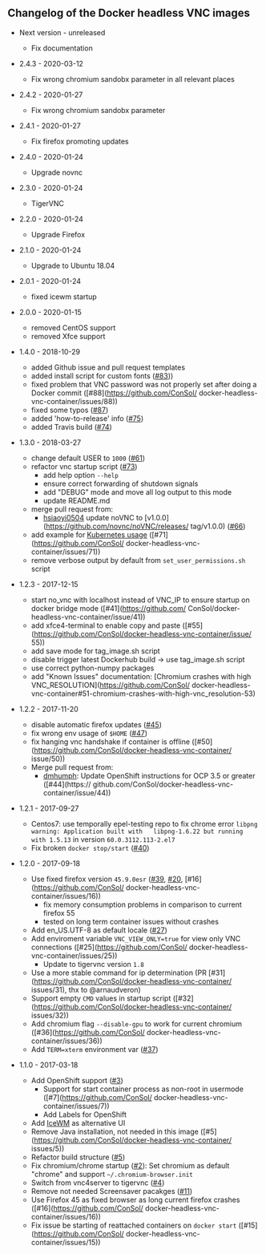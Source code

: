 ## Changelog of the Docker headless VNC images

* Next version - unreleased
  * Fix documentation

* 2.4.3 - 2020-03-12
  * Fix wrong chromium sandobx parameter in all relevant places

* 2.4.2 - 2020-01-27
  * Fix wrong chromium sandobx parameter

* 2.4.1 - 2020-01-27
  * Fix firefox promoting updates

* 2.4.0 - 2020-01-24
  * Upgrade novnc

* 2.3.0 - 2020-01-24
  * TigerVNC

* 2.2.0 - 2020-01-24
  * Upgrade Firefox

* 2.1.0 - 2020-01-24
  * Upgrade to Ubuntu 18.04
* 2.0.1 - 2020-01-24
  * fixed icewm startup

* 2.0.0 - 2020-01-15
  * removed CentOS support
  * removed Xfce support
  
* 1.4.0 - 2018-10-29
  * added Github issue and pull request templates
  * added install script for custom fonts ([#83](https://github.com/ConSol/docker-headless-vnc-container/issues/83)))
  * fixed problem that VNC password was not properly set after doing a Docker commit ([#88](https://github.com/ConSol/  docker-headless-vnc-container/issues/88))
  * fixed some typos ([#87](https://github.com/ConSol/docker-headless-vnc-container/issues/87))
  * added 'how-to-release' info ([#75](https://github.com/ConSol/docker-headless-vnc-container/issues/75))
  * added Travis build ([#74](https://github.com/ConSol/docker-headless-vnc-container/issues/74))
  
* 1.3.0 - 2018-03-27
  * change default USER to `1000` ([#61](https://github.com/ConSol/docker-headless-vnc-container/issues/61))
  * refactor vnc startup script ([#73](https://github.com/ConSol/docker-headless-vnc-container/issues/73))
    * add help option `--help`
    * ensure correct forwarding of shutdown signals
    * add "DEBUG" mode and move all log output to this mode
    * update README.md
  * merge pull request from:
    * [hsiaoyi0504](https://github.com/hsiaoyi0504) update noVNC to [v1.0.0](https://github.com/novnc/noVNC/releases/  tag/v1.0.0) ([#66](https://github.com/ConSol/docker-headless-vnc-container/pull/66))
  * add example for [Kubernetes usage](./kubernetes/README.md) ([#71](https://github.com/ConSol/  docker-headless-vnc-container/issues/71)) 
  * remove verbose output by default from `set_user_permissions.sh` script
   
* 1.2.3 - 2017-12-15
  * start no_vnc with localhost instead of VNC_IP to ensure startup on docker bridge mode ([#41](https://github.com/  ConSol/docker-headless-vnc-container/issue/41)) 
  * add xfce4-terminal to enable copy and paste ([#55](https://github.com/ConSol/docker-headless-vnc-container/issue/  55))
  * add save mode for tag_image.sh script 
  * disable trigger latest Dockerhub build -> use tag_image.sh script 
  * use correct python-numpy packages 
  * add "Known Issues" documentation: [Chromium crashes with high VNC_RESOLUTION](https://github.com/ConSol/  docker-headless-vnc-container#51-chromium-crashes-with-high-vnc_resolution-53)
  
* 1.2.2 - 2017-11-20
  * disable automatic firefox updates ([#45](https://github.com/ConSol/docker-headless-vnc-container/issue/45))
  * fix wrong env usage of `$HOME` ([#47](https://github.com/ConSol/docker-headless-vnc-container/issue/47))
  * fix hanging vnc handshake if container is offline ([#50](https://github.com/ConSol/docker-headless-vnc-container/  issue/50))
  * Merge pull request from:
      * [dmhumph](https://github.com/dmhumph): Update OpenShift instructions for OCP 3.5 or greater ([#44](https://  github.com/ConSol/docker-headless-vnc-container/issue/44)) 
  
* 1.2.1 - 2017-09-27
  * Centos7: use temporally epel-testing repo to fix chrome error `libpng warning: Application built with   libpng-1.6.22 but running with 1.5.13` in version `60.0.3112.113-2.el7`
  * Fix broken `docker stop/start` ([#40](https://github.com/ConSol/docker-headless-vnc-container/issues/40))
  
* 1.2.0 - 2017-09-18
  * Use fixed firefox version `45.9.0esr` ([#39](https://github.com/ConSol/docker-headless-vnc-container/issues/39),   [#20](https://github.com/ConSol/docker-headless-vnc-container/issues/20), [#16](https://github.com/ConSol/  docker-headless-vnc-container/issues/16)) 
    * fix memory consumption problems in comparison to current firefox 55
    * tested on long term container issues without crashes 
  * Add en_US.UTF-8 as default locale ([#27](https://github.com/ConSol/docker-headless-vnc-container/issues/27)) 
  * Add enviroment variable `VNC_VIEW_ONLY=true` for view only VNC connections ([#25](https://github.com/ConSol/  docker-headless-vnc-container/issues/25))
    * Update to tigervnc version `1.8`
  * Use a more stable command for ip determination (PR [#31](https://github.com/ConSol/docker-headless-vnc-container/  issues/31), thx to @arnaudveron) 
  * Support empty `CMD` values in startup script ([#32](https://github.com/ConSol/docker-headless-vnc-container/  issues/32)) 
  * Add chromium flag `--disable-gpu` to work for current chromium ([#36](https://github.com/ConSol/  docker-headless-vnc-container/issues/36)) 
  * Add `TERM=xterm` environment var ([#37](https://github.com/ConSol/docker-headless-vnc-container/issues/37))  
  
* 1.1.0 - 2017-03-18
  * Add OpenShift support ([#3](https://github.com/ConSol/docker-headless-vnc-container/issues/3))
     * Support for start container process as non-root in usermode ([#7](https://github.com/ConSol/  docker-headless-vnc-container/issues/7))
     * Add Labels for OpenShift
  * Add [IceWM](http://www.icewm.org/) as alternative UI
  * Remove Java installation, not needed in this image ([#5](https://github.com/ConSol/docker-headless-vnc-container/  issues/5))
  * Refactor build structure ([#5](https://github.com/ConSol/docker-headless-vnc-container/issues/5))
  * Fix chromium/chrome startup ([#2](https://github.com/ConSol/docker-headless-vnc-container/issues/2)): Set   chromium as default "chrome" and support `~/.chromium-browser.init`
  * Switch from vnc4server to tigervnc ([#4](https://github.com/ConSol/docker-headless-vnc-container/issues/4))
  * Remove not needed Screensaver pacakges ([#11](https://github.com/ConSol/docker-headless-vnc-container/issues/11))          
  * Use Firefox 45 as fixed browser as long current firefox crashes ([#16](https://github.com/ConSol/  docker-headless-vnc-container/issues/16))
  * Fix issue be starting of reattached containers on `docker start` ([#15](https://github.com/ConSol/  docker-headless-vnc-container/issues/15))
